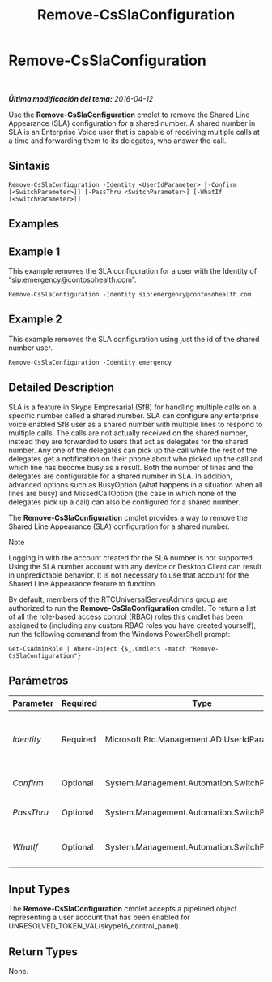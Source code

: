 ﻿---
title: Remove-CsSlaConfiguration
TOCTitle: Remove-CsSlaConfiguration
ms:assetid: 54196776-6b43-43de-b5a9-6c31f347048b
ms:mtpsurl: https://technet.microsoft.com/es-es/library/Mt703201(v=OCS.15)
ms:contentKeyID: 72840890
ms.date: 01/07/2017
mtps_version: v=OCS.15
ms.translationtype: HT
---

# Remove-CsSlaConfiguration

 

_**Última modificación del tema:** 2016-04-12_

Use the **Remove-CsSlaConfiguration** cmdlet to remove the Shared Line Appearance (SLA) configuration for a shared number. A shared number in SLA is an Enterprise Voice user that is capable of receiving multiple calls at a time and forwarding them to its delegates, who answer the call.

## Sintaxis

    Remove-CsSlaConfiguration -Identity <UserIdParameter> [-Confirm [<SwitchParameter>]] [-PassThru <SwitchParameter>] [-WhatIf [<SwitchParameter>]]

## Examples

## Example 1

This example removes the SLA configuration for a user with the Identity of “sip:emergency@contosohealth.com”.

    Remove-CsSlaConfiguration -Identity sip:emergency@contosohealth.com

## Example 2

This example removes the SLA configuration using just the id of the shared number user.

    Remove-CsSlaConfiguration -Identity emergency

## Detailed Description

SLA is a feature in Skype Empresarial (SfB) for handling multiple calls on a specific number called a shared number. SLA can configure any enterprise voice enabled SfB user as a shared number with multiple lines to respond to multiple calls. The calls are not actually received on the shared number, instead they are forwarded to users that act as delegates for the shared number. Any one of the delegates can pick up the call while the rest of the delegates get a notification on their phone about who picked up the call and which line has become busy as a result. Both the number of lines and the delegates are configurable for a shared number in SLA. In addition, advanced options such as BusyOption (what happens in a situation when all lines are busy) and MissedCallOption (the case in which none of the delegates pick up a call) can also be configured for a shared number.

The **Remove-CsSlaConfiguration** cmdlet provides a way to remove the Shared Line Appearance (SLA) configuration for a shared number.


> [!NOTE]
> Logging in with the account created for the SLA number is not supported. Using the SLA number account with any device or Desktop Client can result in unpredictable behavior. It is not necessary to use that account for the Shared Line Appearance feature to function.



By default, members of the RTCUniversalServerAdmins group are authorized to run the **Remove-CsSlaConfiguration** cmdlet. To return a list of all the role-based access control (RBAC) roles this cmdlet has been assigned to (including any custom RBAC roles you have created yourself), run the following command from the Windows PowerShell prompt:

    Get-CsAdminRole | Where-Object {$_.Cmdlets -match "Remove-CsSlaConfiguration"}

## Parámetros


<table>
<colgroup>
<col style="width: 25%" />
<col style="width: 25%" />
<col style="width: 25%" />
<col style="width: 25%" />
</colgroup>
<thead>
<tr class="header">
<th>Parameter</th>
<th>Required</th>
<th>Type</th>
<th>Description</th>
</tr>
</thead>
<tbody>
<tr class="odd">
<td><p><em>Identity</em></p></td>
<td><p>Required</p></td>
<td><p>Microsoft.Rtc.Management.AD.UserIdParameter</p></td>
<td><p>Indicates the identity of the Enterprise Voice user whose shared number information will be removed.</p>
<p>UNRESOLVED_TOKENBLOCK_VAL(PS_PD_User_Updated_Specification)</p></td>
</tr>
<tr class="even">
<td><p><em>Confirm</em></p></td>
<td><p>Optional</p></td>
<td><p>System.Management.Automation.SwitchParameter</p></td>
<td><p>Se le pedirá confirmación antes de ejecutar el comando.</p></td>
</tr>
<tr class="odd">
<td><p><em>PassThru</em></p></td>
<td><p>Optional</p></td>
<td><p>System.Management.Automation.SwitchParameter</p></td>
<td><p>UNRESOLVED_TOKEN_VAL(PS_PD_Passthru_Generic_CurrentObjects)</p></td>
</tr>
<tr class="even">
<td><p><em>WhatIf</em></p></td>
<td><p>Optional</p></td>
<td><p>System.Management.Automation.SwitchParameter</p></td>
<td><p>Describe qué sucedería si se ejecutara el comando sin ejecutarlo realmente.</p></td>
</tr>
</tbody>
</table>


## Input Types

The **Remove-CsSlaConfiguration** cmdlet accepts a pipelined object representing a user account that has been enabled for UNRESOLVED\_TOKEN\_VAL(skype16\_control\_panel).

## Return Types

None.

